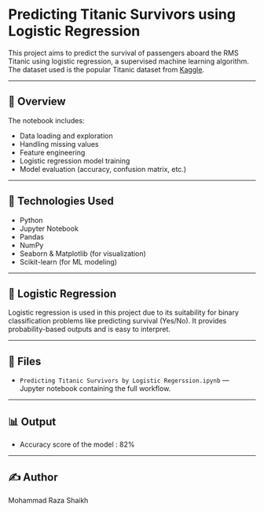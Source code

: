 # Predicting Titanic Survivors using Logistic Regression

This project aims to predict the survival of passengers aboard the RMS Titanic using logistic regression, a supervised machine learning algorithm. The dataset used is the popular Titanic dataset from [Kaggle](https://www.kaggle.com/competitions/titanic).

---

## 📌 Overview

The notebook includes:

* Data loading and exploration
* Handling missing values
* Feature engineering
* Logistic regression model training
* Model evaluation (accuracy, confusion matrix, etc.)

---

## 🔧 Technologies Used

* Python
* Jupyter Notebook
* Pandas
* NumPy
* Seaborn & Matplotlib (for visualization)
* Scikit-learn (for ML modeling)

---

## 🧠 Logistic Regression

Logistic regression is used in this project due to its suitability for binary classification problems like predicting survival (Yes/No). It provides probability-based outputs and is easy to interpret.

---

## 📁 Files

* `Predicting Titanic Survivors by Logistic Regerssion.ipynb` — Jupyter notebook containing the full workflow.

---

## 📊 Output

* Accuracy score of the model : 82%

---

## ✍️ Author

Mohammad Raza Shaikh
